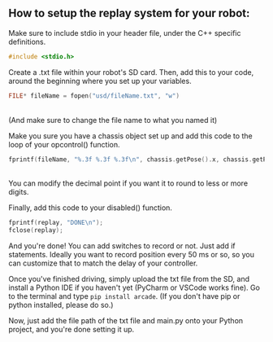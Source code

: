 <h2>How to setup the replay system for your robot: </h2>


Make sure to include stdio in your header file, under the C++ specific definitions.<br>

```c
#include <stdio.h>
```

Create a .txt file within your robot's SD card.
Then, add this to your code, around the beginning where you set up your variables.

```c
FILE* fileName = fopen("usd/fileName.txt", "w")
``` 
<br>(And make sure to change the file name to what you named it)

Make you sure you have a chassis object set up and add this code to the loop of your opcontrol() function.

```c
fprintf(fileName, "%.3f %.3f %.3f\n", chassis.getPose().x, chassis.getPose().y, chassis.getPose().theta);
```
<br>You can modify the decimal point if you want it to round to less or more digits.

Finally, add this code to your disabled() function.
```c
fprintf(replay, "DONE\n");
fclose(replay);
```

And you're done! You can add switches to record or not. Just add if statements. Ideally you want to record position every 50 ms or so, so you can customize that to match the delay of your controller.

Once you've finished driving, simply upload the txt file from the SD, and install a Python IDE if you haven't yet (PyCharm or VSCode works fine). Go to the terminal and type <code>pip install arcade</code>. (If you don't have pip or python installed, please do so.)

Now, just add the file path of the txt file and main.py onto your Python project, and you're done setting it up.
